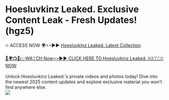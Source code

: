 # Hoesluvkinz Leaked. Exclusive Content Leak - Fresh Updates! (hgz5)

🔥 ACCESS NOW 🌍==►► <a href="https://tinyurl.com/kvy9nzfs" rel="nofollow">Hoesluvkinz Leaked. Latest Collection</a>
<br><br>
[🔴🌍📺📱👉WA𝚃CH Now==►► CLICK HERE TO Hoesluvkinz Leaked. 𝚆𝙰𝚃𝙲𝙷 NOW](https://tinyurl.com/kvy9nzfs)
<br><br>
Unlock Hoesluvkinz Leaked.'s private videos and photos today! Dive into the newest 2025 content updates and explore exclusive material you won’t find anywhere else.
<br>
<a href="https://tinyurl.com/kvy9nzfs" rel="nofollow" data-target="animated-image.originalLink"><img src="https://camo.githubusercontent.com/8a4f000d20f83aca3bf7ec5f350d767afa0574a8a352519fd8cfa583a6f93a33/68747470733a2f2f692e696d6775722e636f6d2f644a486b345a712e676966" data-canonical-src="https://i.imgur.com/dJHk4Zq.gif" style="max-width: 100%; display: inline-block;" data-target="animated-image.originalImage"></a>
<br>
